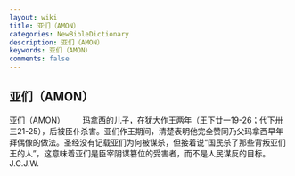 ```yaml
---
layout: wiki
title: 亚们（AMON）
categories: NewBibleDictionary
description: 亚们（AMON）
keywords: 亚们（AMON）
comments: false
---
```


## 亚们（AMON）



亚们（AMON）
　　玛拿西的儿子，在犹大作王两年（王下廿一19-26；代下卅三21-25），后被臣仆杀害。亚们作王期间，清楚表明他完全赞同乃父玛拿西早年拜偶像的做法。圣经没有记载亚们为何被谋杀，但接着说“国民杀了那些背叛亚们王的人”，这意味着亚们是臣宰阴谋篡位的受害者，而不是人民谋反的目标。
J.C.J.W.



